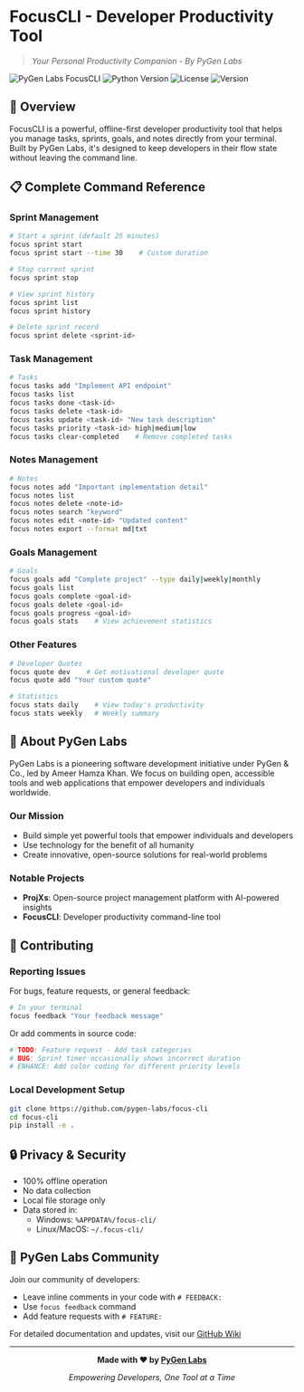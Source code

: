 # FocusCLI - Developer Productivity Tool
> *Your Personal Productivity Companion - By PyGen Labs*

![PyGen Labs FocusCLI](https://img.shields.io/badge/PyGen%20Labs-FocusCLI-blue)
![Python Version](https://img.shields.io/badge/python-3.7%2B-blue)
![License](https://img.shields.io/badge/license-MIT-green)
![Version](https://img.shields.io/badge/version-1.0.1-green)

## 🚀 Overview

FocusCLI is a powerful, offline-first developer productivity tool that helps you manage tasks, sprints, goals, and notes directly from your terminal. Built by PyGen Labs, it's designed to keep developers in their flow state without leaving the command line.

## 📋 Complete Command Reference

### Sprint Management
```bash
# Start a sprint (default 25 minutes)
focus sprint start
focus sprint start --time 30    # Custom duration

# Stop current sprint
focus sprint stop

# View sprint history
focus sprint list
focus sprint history

# Delete sprint record
focus sprint delete <sprint-id>
```

### Task Management
```bash
# Tasks
focus tasks add "Implement API endpoint"
focus tasks list
focus tasks done <task-id>
focus tasks delete <task-id>
focus tasks update <task-id> "New task description"
focus tasks priority <task-id> high|medium|low
focus tasks clear-completed    # Remove completed tasks
```

### Notes Management
```bash
# Notes
focus notes add "Important implementation detail"
focus notes list
focus notes delete <note-id>
focus notes search "keyword"
focus notes edit <note-id> "Updated content"
focus notes export --format md|txt
```

### Goals Management
```bash
# Goals
focus goals add "Complete project" --type daily|weekly|monthly
focus goals list
focus goals complete <goal-id>
focus goals delete <goal-id>
focus goals progress <goal-id>
focus goals stats    # View achievement statistics
```

### Other Features
```bash
# Developer Quotes
focus quote dev    # Get motivational developer quote
focus quote add "Your custom quote"

# Statistics
focus stats daily    # View today's productivity
focus stats weekly   # Weekly summary
```

## 🏢 About PyGen Labs

PyGen Labs is a pioneering software development initiative under PyGen & Co., led by Ameer Hamza Khan. We focus on building open, accessible tools and web applications that empower developers and individuals worldwide.

### Our Mission
- Build simple yet powerful tools that empower individuals and developers
- Use technology for the benefit of all humanity
- Create innovative, open-source solutions for real-world problems

### Notable Projects
- **ProjXs**: Open-source project management platform with AI-powered insights
- **FocusCLI**: Developer productivity command-line tool

## 🤝 Contributing

### Reporting Issues
For bugs, feature requests, or general feedback:

```bash
# In your terminal
focus feedback "Your feedback message"
```

Or add comments in source code:
```python
# TODO: Feature request - Add task categories
# BUG: Sprint timer occasionally shows incorrect duration
# ENHANCE: Add color coding for different priority levels
```

### Local Development Setup
```bash
git clone https://github.com/pygen-labs/focus-cli
cd focus-cli
pip install -e .
```

## 🔒 Privacy & Security

- 100% offline operation
- No data collection
- Local file storage only
- Data stored in: 
  - Windows: `%APPDATA%/focus-cli/`
  - Linux/MacOS: `~/.focus-cli/`

## 🌟 PyGen Labs Community

Join our community of developers:
- Leave inline comments in your code with `# FEEDBACK:`
- Use `focus feedback` command
- Add feature requests with `# FEATURE:`

For detailed documentation and updates, visit our [GitHub Wiki](https://github.com/pygen-labs/focus-cli/wiki)

---

<div align="center">

**Made with ❤️ by [PyGen Labs](https://pygen.in)**

_Empowering Developers, One Tool at a Time_

</div>